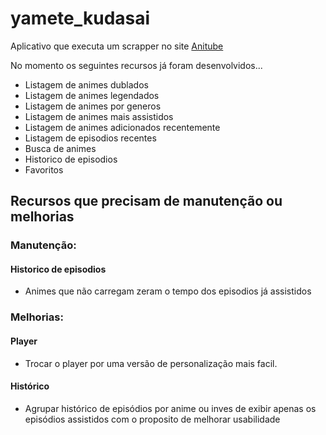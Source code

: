 # yamete_kudasai

Aplicativo que executa um scrapper no site [Anitube](https://www.anitube.site)

No momento os seguintes recursos já foram desenvolvidos...

- Listagem de animes dublados
- Listagem de animes legendados
- Listagem de animes por generos
- Listagem de animes mais assistidos
- Listagem de animes adicionados recentemente
- Listagem de episodios recentes
- Busca de animes
- Historico de episodios
- Favoritos

## Recursos que precisam de manutenção ou melhorias

### Manutenção:
#### Historico de episodios
-  Animes que não carregam zeram o tempo dos episodios já assistidos

### Melhorias:
#### Player
- Trocar o player por uma versão de personalização mais facil.
#### Histórico
- Agrupar histórico de episódios por anime ou inves de exibir apenas os episódios assistidos com o proposito de melhorar usabilidade
